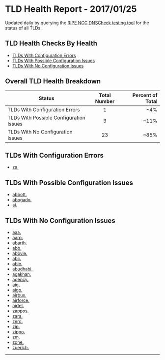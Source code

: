 # TLD Health Report - 2017/01/25
Updated daily by querying the [RIPE NCC DNSCheck testing tool](http://dnscheck.ripe.net/) for the status of all TLDs.

## TLD Health Checks By Health

* [TLDs With Configuration Errors](#tlds-with-configuration-errors)
* [TLDs With Possible Configuration Issues](#tlds-with-possible-configuration-issues)
* [TLDs With No Configuration Issues](#tlds-with-no-configuration-issues)

## Overall TLD Health Breakdown

| Status        | Total Number           | Percent of Total  |
| ------------- |:-------------:| -----:|
| TLDs With Configuration Errors|1 | ~4% |
| TLDs With Possible Configuration Issues|3|~11%|
| TLDs With No Configuration Issues |23|~85%|
## TLDs With Configuration Errors

* [za.](health_reports/za.md)

## TLDs With Possible Configuration Issues

* [abbott.](health_reports/abbott.md)
* [abogado.](health_reports/abogado.md)
* [ai.](health_reports/ai.md)

## TLDs With No Configuration Issues

* [aaa.](health_reports/aaa.md)
* [aarp.](health_reports/aarp.md)
* [abarth.](health_reports/abarth.md)
* [abb.](health_reports/abb.md)
* [abbvie.](health_reports/abbvie.md)
* [abc.](health_reports/abc.md)
* [able.](health_reports/able.md)
* [abudhabi.](health_reports/abudhabi.md)
* [agakhan.](health_reports/agakhan.md)
* [agency.](health_reports/agency.md)
* [aig.](health_reports/aig.md)
* [aigo.](health_reports/aigo.md)
* [airbus.](health_reports/airbus.md)
* [airforce.](health_reports/airforce.md)
* [airtel.](health_reports/airtel.md)
* [zappos.](health_reports/zappos.md)
* [zara.](health_reports/zara.md)
* [zero.](health_reports/zero.md)
* [zip.](health_reports/zip.md)
* [zippo.](health_reports/zippo.md)
* [zm.](health_reports/zm.md)
* [zone.](health_reports/zone.md)
* [zuerich.](health_reports/zuerich.md)

-------
